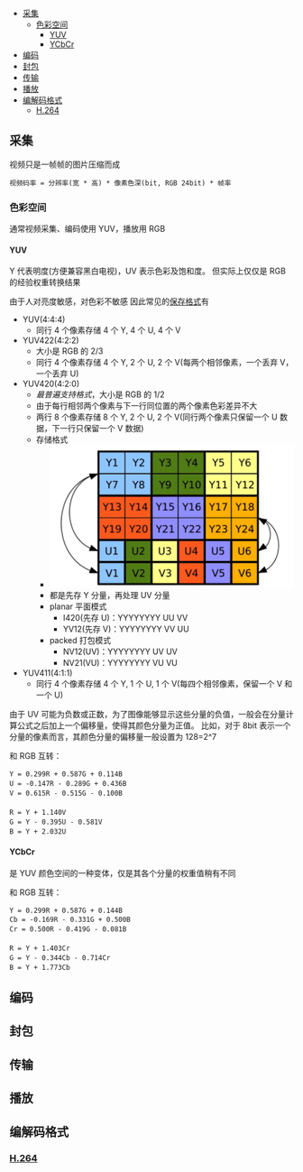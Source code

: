 - [采集](#采集)
  - [色彩空间](#色彩空间)
    - [YUV](#yuv)
    - [YCbCr](#ycbcr)
- [编码](#编码)
- [封包](#封包)
- [传输](#传输)
- [播放](#播放)
- [编解码格式](#编解码格式)
  - [H.264](#h264)

## 采集

视频只是一帧帧的图片压缩而成

`视频码率 = 分辨率(宽 * 高) * 像素色深(bit, RGB 24bit) * 帧率`

### 色彩空间

通常视频采集、编码使用 YUV，播放用 RGB

#### YUV

Y 代表明度(方便兼容黑白电视)，UV 表示色彩及饱和度。
但实际上仅仅是 RGB 的经验权重转换结果

由于人对亮度敏感，对色彩不敏感
因此常见的[保存格式](https://fourcc.org/yuv.php)有

- YUV(4:4:4)
  - 同行 4 个像素存储 4 个 Y, 4 个 U, 4 个 V
- YUV422(4:2:2)
  - 大小是 RGB 的 2/3
  - 同行 4 个像素存储 4 个 Y, 2 个 U, 2 个 V(每两个相邻像素，一个丢弃 V，一个丢弃 U)
- YUV420(4:2:0)
  - _最普遍支持格式_，大小是 RGB 的 1/2
  - 由于每行相邻两个像素与下一行同位置的两个像素色彩差异不大
  - 两行 8 个像素存储 8 个 Y, 2 个 U, 2 个 V(同行两个像素只保留一个 U 数据，下一行只保留一个 V 数据)
  - 存储格式
    - ![yuv420-stored](/assets/yuv420-stored.png)
    - 都是先存 Y 分量，再处理 UV 分量
    - planar 平面模式
      - I420(先存 U)：YYYYYYYY UU VV
      - YV12(先存 V)：YYYYYYYY VV UU
    - packed 打包模式
      - NV12(UV)：YYYYYYYY UV UV
      - NV21(VU)：YYYYYYYY VU VU
- YUV411(4:1:1)
  - 同行 4 个像素存储 4 个 Y, 1 个 U, 1 个 V(每四个相邻像素，保留一个 V 和一个 U)

由于 UV 可能为负数或正数，为了图像能够显示这些分量的负值，一般会在分量计算公式之后加上一个偏移量，使得其颜色分量为正值。
比如，对于 8bit 表示一个分量的像素而言，其颜色分量的偏移量一般设置为 128=2^7

和 RGB 互转：

```txt
Y = 0.299R + 0.587G + 0.114B
U = -0.147R - 0.289G + 0.436B
V = 0.615R - 0.515G - 0.100B

R = Y + 1.140V
G = Y - 0.395U - 0.581V
B = Y + 2.032U
```

#### YCbCr

是 YUV 颜色空间的一种变体，仅是其各个分量的权重值稍有不同

和 RGB 互转：

```txt
Y = 0.299R + 0.587G + 0.144B
Cb = -0.169R - 0.331G + 0.500B
Cr = 0.500R - 0.419G - 0.081B

R = Y + 1.403Cr
G = Y - 0.344Cb - 0.714Cr
B = Y + 1.773Cb
```

## 编码

## 封包

## 传输

## 播放

## 编解码格式

### [H.264](./h264.md)
